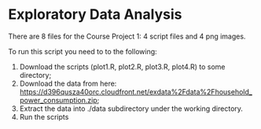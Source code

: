 Exploratory Data Analysis
=========================

There are 8 files for the Course Project 1: 4 script files and 4 png images.

To run this script you need to to the following:
1. Download the scripts (plot1.R, plot2.R, plot3.R, plot4.R) to some directory;
2. Download the data from here: https://d396qusza40orc.cloudfront.net/exdata%2Fdata%2Fhousehold_power_consumption.zip;
3. Extract the data into ./data subdirectory under the working directory.
4. Run the scripts